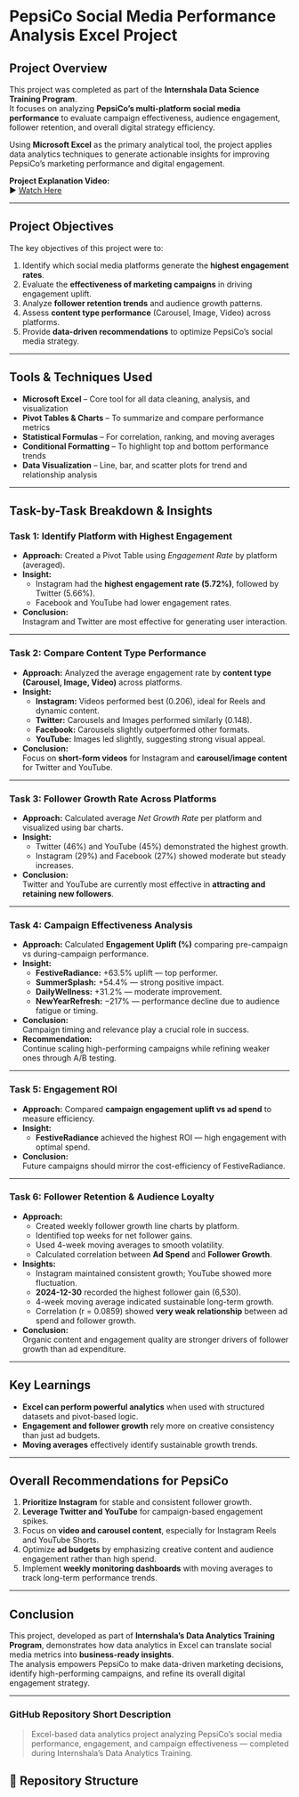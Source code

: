 # PepsiCo Social Media Performance Analysis Excel Project

## Project Overview  
This project was completed as part of the **Internshala Data Science Training Program**.  
It focuses on analyzing **PepsiCo’s multi-platform social media performance** to evaluate campaign effectiveness, audience engagement, follower retention, and overall digital strategy efficiency.  

Using **Microsoft Excel** as the primary analytical tool, the project applies data analytics techniques to generate actionable insights for improving PepsiCo’s marketing performance and digital engagement.  

**Project Explanation Video:**  
▶ [Watch Here](https://drive.google.com/file/d/1L4MBCZcMm74piS-eFx4BO-Xvi0JaliLb/view?usp=sharing)

---

## Project Objectives  
The key objectives of this project were to:  
1. Identify which social media platforms generate the **highest engagement rates**.  
2. Evaluate the **effectiveness of marketing campaigns** in driving engagement uplift.  
3. Analyze **follower retention trends** and audience growth patterns.  
4. Assess **content type performance** (Carousel, Image, Video) across platforms.  
5. Provide **data-driven recommendations** to optimize PepsiCo’s social media strategy.  

---

## Tools & Techniques Used  
- **Microsoft Excel** – Core tool for all data cleaning, analysis, and visualization  
- **Pivot Tables & Charts** – To summarize and compare performance metrics  
- **Statistical Formulas** – For correlation, ranking, and moving averages  
- **Conditional Formatting** – To highlight top and bottom performance trends  
- **Data Visualization** – Line, bar, and scatter plots for trend and relationship analysis  

---

## Task-by-Task Breakdown & Insights  

### **Task 1: Identify Platform with Highest Engagement**
- **Approach:** Created a Pivot Table using *Engagement Rate* by platform (averaged).  
- **Insight:**  
  - Instagram had the **highest engagement rate (5.72%)**, followed by Twitter (5.66%).  
  - Facebook and YouTube had lower engagement rates.  
- **Conclusion:**  
  Instagram and Twitter are most effective for generating user interaction.  

---

### **Task 2: Compare Content Type Performance**
- **Approach:** Analyzed the average engagement rate by **content type (Carousel, Image, Video)** across platforms.  
- **Insight:**  
  - **Instagram:** Videos performed best (0.206), ideal for Reels and dynamic content.  
  - **Twitter:** Carousels and Images performed similarly (0.148).  
  - **Facebook:** Carousels slightly outperformed other formats.  
  - **YouTube:** Images led slightly, suggesting strong visual appeal.  
- **Conclusion:**  
  Focus on **short-form videos** for Instagram and **carousel/image content** for Twitter and YouTube.  

---

### **Task 3: Follower Growth Rate Across Platforms**
- **Approach:** Calculated average *Net Growth Rate* per platform and visualized using bar charts.  
- **Insight:**  
  - Twitter (46%) and YouTube (45%) demonstrated the highest growth.  
  - Instagram (29%) and Facebook (27%) showed moderate but steady increases.  
- **Conclusion:**  
  Twitter and YouTube are currently most effective in **attracting and retaining new followers**.  

---

### **Task 4: Campaign Effectiveness Analysis**
- **Approach:** Calculated **Engagement Uplift (%)** comparing pre-campaign vs during-campaign performance.  
- **Insight:**  
  - **FestiveRadiance:** +63.5% uplift — top performer.  
  - **SummerSplash:** +54.4% — strong positive impact.  
  - **DailyWellness:** +31.2% — moderate improvement.  
  - **NewYearRefresh:** −217% — performance decline due to audience fatigue or timing.  
- **Conclusion:**  
  Campaign timing and relevance play a crucial role in success.  
- **Recommendation:**  
  Continue scaling high-performing campaigns while refining weaker ones through A/B testing.  

---

### **Task 5: Engagement ROI**
- **Approach:** Compared **campaign engagement uplift vs ad spend** to measure efficiency.  
- **Insight:**  
  - **FestiveRadiance** achieved the highest ROI — high engagement with optimal spend.  
- **Conclusion:**  
  Future campaigns should mirror the cost-efficiency of FestiveRadiance.  

---

### **Task 6: Follower Retention & Audience Loyalty**
- **Approach:**  
  - Created weekly follower growth line charts by platform.  
  - Identified top weeks for net follower gains.  
  - Used 4-week moving averages to smooth volatility.  
  - Calculated correlation between **Ad Spend** and **Follower Growth**.  
- **Insights:**  
  - Instagram maintained consistent growth; YouTube showed more fluctuation.  
  - **2024-12-30** recorded the highest follower gain (6,530).  
  - 4-week moving average indicated sustainable long-term growth.  
  - Correlation (r = 0.0859) showed **very weak relationship** between ad spend and follower growth.  
- **Conclusion:**  
  Organic content and engagement quality are stronger drivers of follower growth than ad expenditure.  

---

## Key Learnings  
- **Excel can perform powerful analytics** when used with structured datasets and pivot-based logic.  
- **Engagement and follower growth** rely more on creative consistency than just ad budgets.  
- **Moving averages** effectively identify sustainable growth trends.  

---

## Overall Recommendations for PepsiCo  
1. **Prioritize Instagram** for stable and consistent follower growth.  
2. **Leverage Twitter and YouTube** for campaign-based engagement spikes.  
3. Focus on **video and carousel content**, especially for Instagram Reels and YouTube Shorts.  
4. Optimize **ad budgets** by emphasizing creative content and audience engagement rather than high spend.  
5. Implement **weekly monitoring dashboards** with moving averages to track long-term performance trends.  

---

## Conclusion  
This project, developed as part of **Internshala’s Data Analytics Training Program**, demonstrates how data analytics in Excel can translate social media metrics into **business-ready insights**.  
The analysis empowers PepsiCo to make data-driven marketing decisions, identify high-performing campaigns, and refine its overall digital engagement strategy.  

---

### GitHub Repository Short Description
> Excel-based data analytics project analyzing PepsiCo’s social media performance, engagement, and campaign effectiveness — completed during Internshala’s Data Analytics Training.

## 📁 Repository Structure  
